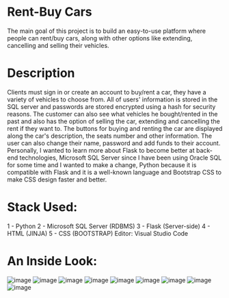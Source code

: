 # Rent-Buy Cars 
The main goal of this project is to build an easy-to-use platform where people can rent/buy cars, along with other options like extending, cancelling and selling their vehicles. 
# Description
Clients must sign in or create an account to buy/rent a car, they have a variety of vehicles to choose from. All of users' information is stored in the SQL server and passwords are stored encrypted using a hash for security reasons. The customer can also see what vehicles he bought/rented in the past and also has the option of selling the car, extending and cancelling the rent if they want to. The buttons for buying and renting the car are displayed along the car's description, the seats number and other information. The user can also change their name, password and add funds to their account. Personally, I wanted to learn more about Flask to become better at back-end technologies, Microsoft SQL Server since I have been using Oracle SQL for some time and I wanted to make a change, Python because it is compatible with Flask and it is a well-known language and Bootstrap CSS to make CSS design faster and better.
# Stack Used:
1 - Python
2 - Microsoft SQL Server (RDBMS)
3 - Flask (Server-side)
4 - HTML (JINJA)
5 - CSS (BOOTSTRAP)
Editor: Visual Studio Code
# An Inside Look:
![image](https://github.com/mathiasF21/Rent-Buy/assets/107279216/edba201d-8449-4dbb-b91e-63990da2f351)
![image](https://github.com/mathiasF21/Rent-Buy/assets/107279216/d276e458-b832-4c66-98bc-6a3cdc4d61a1)
![image](https://github.com/mathiasF21/Rent-Buy/assets/107279216/379c4e6b-464f-4883-ad5d-962c0f8fa5ee)
![image](https://github.com/mathiasF21/Rent-Buy/assets/107279216/ff34642c-5731-42db-bdb0-8ba60ceb48de)
![image](https://github.com/mathiasF21/Rent-Buy/assets/107279216/3fe59d4d-ef09-4895-a339-2c3c23638c7f)
![image](https://github.com/mathiasF21/Rent-Buy/assets/107279216/03a3d87a-9b49-4c8a-a128-4af0ff7bd549)
![image](https://github.com/mathiasF21/Rent-Buy/assets/107279216/6cd4bc24-26b7-4e3f-b454-407cd40e0b9a)
![image](https://github.com/mathiasF21/Rent-Buy/assets/107279216/17b1d716-1b70-4e21-a84a-9dd95db7cf68)
![image](https://github.com/mathiasF21/Rent-Buy/assets/107279216/7c9b9277-511c-4cbf-90c1-d5db95455100)


